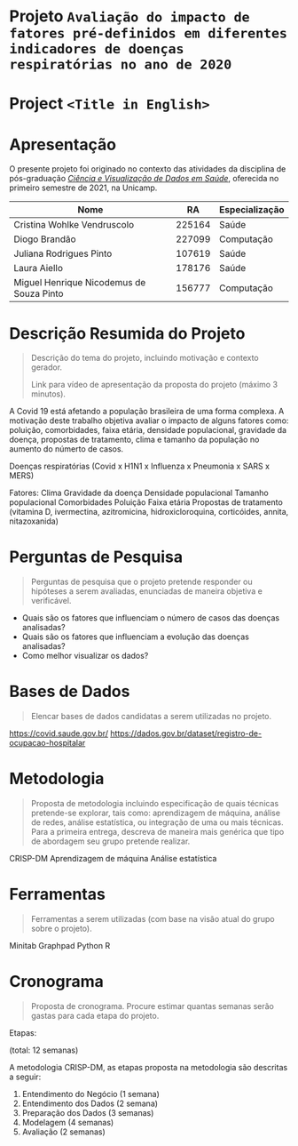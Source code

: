 # Projeto `Avaliação do impacto de fatores pré-definidos em diferentes indicadores de doenças respiratórias no ano de 2020`
# Project `<Title in English>`

# Apresentação

O presente projeto foi originado no contexto das atividades da disciplina de pós-graduação [*Ciência e Visualização de Dados em Saúde*](https://github.com/datasci4health/home), oferecida no primeiro semestre de 2021, na Unicamp.

 |Nome  | RA | Especialização|
 |--|--|--|
 | Cristina Wohlke Vendruscolo  | 225164  | Saúde|
 | Diogo Brandão  | 227099  | Computação|
 | Juliana Rodrigues Pinto | 107619  | Saúde|
 | Laura Aiello  | 178176  | Saúde|
 | Miguel Henrique Nicodemus de Souza Pinto  | 156777  | Computação|


# Descrição Resumida do Projeto
> Descrição do tema do projeto, incluindo motivação e contexto gerador.
> 
> Link para vídeo de apresentação da proposta do projeto (máximo 3 minutos).

A Covid 19 está afetando a população brasileira de uma forma complexa. A motivação deste trabalho objetiva  avaliar o impacto de alguns fatores como: poluição, comorbidades, faixa etária, densidade populacional, gravidade da doença, propostas de tratamento, clima e tamanho da população no aumento do númerto de casos.

Doenças respiratórias (Covid x H1N1 x Influenza x Pneumonia x SARS x MERS)

Fatores:
   Clima
   Gravidade da doença
   Densidade populacional
   Tamanho populacional
   Comorbidades
   Poluição
   Faixa etária
   Propostas de tratamento (vitamina D, ivermectina, azitromicina, hidroxicloroquina, corticóides, annita, nitazoxanida)

# Perguntas de Pesquisa
> Perguntas de pesquisa que o projeto pretende responder ou hipóteses a serem avaliadas, enunciadas de maneira objetiva e verificável.

- Quais são os fatores que influenciam o número de casos das doenças analisadas?
- Quais são os fatores que influenciam a evolução das doenças analisadas?
- Como melhor visualizar os dados?

# Bases de Dados
> Elencar bases de dados candidatas a serem utilizadas no projeto.

https://covid.saude.gov.br/
https://dados.gov.br/dataset/registro-de-ocupacao-hospitalar


# Metodologia
> Proposta de metodologia incluindo especificação de quais técnicas pretende-se explorar, tais como: aprendizagem de máquina, análise de redes, análise estatística, ou integração de uma ou mais técnicas. Para a primeira entrega, descreva de maneira mais genérica que tipo de abordagem seu grupo pretende realizar.

CRISP-DM
Aprendizagem de máquina
Análise estatística

# Ferramentas
> Ferramentas a serem utilizadas (com base na visão atual do grupo sobre o projeto).

Minitab
Graphpad
Python
R


# Cronograma
> Proposta de cronograma. Procure estimar quantas semanas serão gastas para cada etapa do projeto.

Etapas:

(total: 12 semanas)

A metodologia CRISP-DM, as etapas proposta na metodologia são descritas a seguir:

1. Entendimento do Negócio (1 semana)
2. Entendimento dos Dados (2 semana)
3. Preparação dos Dados (3 semanas)
4. Modelagem (4 semanas)
5. Avaliação (2 semanas)






